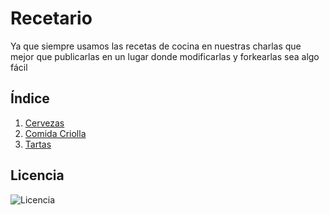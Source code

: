 Recetario
=========

Ya que siempre usamos las recetas de cocina en nuestras charlas que mejor que publicarlas en un lugar donde modificarlas y forkearlas sea algo fácil

## Índice
1. [Cervezas](https://github.com/alvarmaciel/recetario/tree/master/Cervezas)
2. [Comida Criolla](https://github.com/alvarmaciel/recetario/tree/master/Criolla)
3. [Tartas](https://github.com/alvarmaciel/recetario/tree/master/Tartas)

## Licencia
![Licencia](http://es.creativecommons.org/blog/wp-content/uploads/2013/04/by-nc-sa.eu_petit.png "Licencia")
